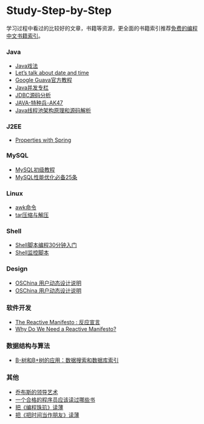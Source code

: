 Study-Step-by-Step
==================
学习过程中看过的比较好的文章，书籍等资源，更全面的书籍索引推荐[免费的编程中文书籍索引](https://github.com/justjavac/free-programming-books-zh_CN)。

### Java
* [Java戏法](http://www.infoq.com/cn/articles/Java-Sleight-of-Hand)
* [Let’s talk about date and time](http://killbill.io/blog/lets-talk-about-date-and-time/)
* [Google Guava官方教程](http://ifeve.com/google-guava/)
* [Java并发专栏](http://blog.csdn.net/column/details/j-u-c.html)
* [JDBC源码分析](http://blog.csdn.net/xieyuooo/article/details/8502585)
* [JAVA-特种兵-AK47](http://blog.csdn.net/m13666368773/article/category/863997)
* [Java线程池架构原理和源码解析](http://blog.csdn.net/xieyuooo/article/details/8718741)

### J2EE
* [Properties with Spring](http://www.baeldung.com/2012/02/06/properties-with-spring/)

### MySQL
* [MySQL初级教程](学习笔记/mysql/mysql_start.md)
* [MySQL性能优化必备25条](http://www.iteye.com/topic/1114134)

### Linux 
* [awk命令](学习笔记/linux/awk.md)
* [tar压缩与解压](学习笔记/linux/tar.md)

### Shell
* [Shell脚本编程30分钟入门](学习笔记/linux/shell.md)
* [Shell监控脚本](学习笔记/linux/shellscript_start.md)

### Design
* [OSChina 用户动态设计说明](http://www.oschina.net/question/12_70252)
* [OSChina 用户动态设计说明](http://www.oschina.net/question/12_70587)

### 软件开发
* [The Reactive Manifesto : 反应宣言](http://www.reactivemanifesto.org/)
* [Why Do We Need a Reactive Manifesto?](http://typesafe.com/blog/why_do_we_need_a_reactive_manifesto%3F)

### 数据结构与算法
* [B-树和B+树的应用：数据搜索和数据库索引](http://blog.csdn.net/hguisu/article/details/7786014)

### 其他
* [乔布斯的领导艺术](https://www.aspeninstitute.org/sites/default/files/content/docs/about/HBR-Isaacson.pdf)
* [一个合格的程序员应该读过哪些书](http://my.oschina.net/justjavac/blog/66624)
* [把《编程珠玑》读薄](http://www.hawstein.com/posts/make-thiner-programming-pearls.html)
* [把《把时间当作朋友》读薄](http://www.hawstein.com/posts/make-thiner-make-friend-with-time.html)

